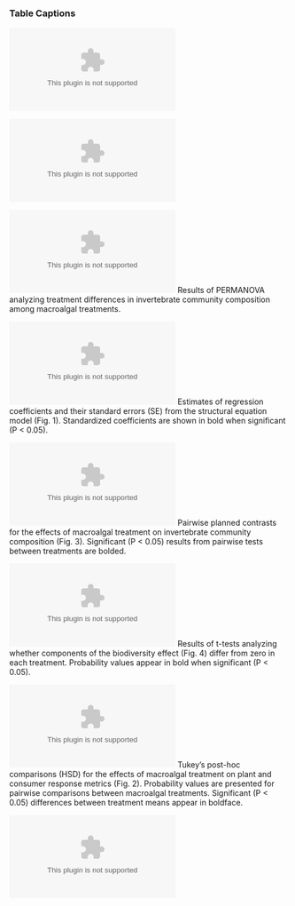 ### Table Captions

[![ANOVA-effects-on-partition.csv](https://github.com/apramus/seaweed-biodiversity-effects/blob/main/results-summary-tables/ANOVA-effects-on-partition.csv)](https://github.com/apramus/seaweed-biodiversity-effects/blob/main/results-summary-tables/ANOVA-effects-on-partition.csv) 

[![ANOVA-treatment-effects-on-response-metrics.csv](https://github.com/apramus/seaweed-biodiversity-effects/blob/main/results-summary-tables/ANOVA-treatment-effects-on-response-metrics.csv)](https://github.com/apramus/seaweed-biodiversity-effects/blob/main/results-summary-tables/ANOVA-treatment-effects-on-response-metrics.csv) 

[![PERMANOVA.csv](https://github.com/apramus/seaweed-biodiversity-effects/blob/main/results-summary-tables/PERMANOVA.csv)](https://github.com/apramus/seaweed-biodiversity-effects/blob/main/results-summary-tables/PERMANOVA.csv) Results of PERMANOVA analyzing treatment differences in invertebrate community composition among macroalgal treatments.

[![Table-S1.csv](https://github.com/apramus/seaweed-biodiversity-effects/blob/main/results-summary-tables/Table-S1.csv)](https://github.com/apramus/seaweed-biodiversity-effects/blob/main/results-summary-tables/Table-S1.csv) Estimates of regression coefficients and their standard errors (SE) from the structural equation model (Fig. 1). Standardized coefficients are shown in bold when significant (P < 0.05).

[![Table-S2.csv](https://github.com/apramus/seaweed-biodiversity-effects/blob/main/results-summary-tables/Table-S2.csv)](https://github.com/apramus/seaweed-biodiversity-effects/blob/main/results-summary-tables/Table-S2.csv) Pairwise planned contrasts for the effects of macroalgal treatment on invertebrate community composition (Fig. 3). Significant (P < 0.05) results from pairwise tests between treatments are bolded.

[![Table-S3.csv](https://github.com/apramus/seaweed-biodiversity-effects/blob/main/results-summary-tables/Table-S3.csv)](https://github.com/apramus/seaweed-biodiversity-effects/blob/main/results-summary-tables/Table-S3.csv) Results of t-tests analyzing whether components of the biodiversity effect (Fig. 4) differ from zero in each treatment. Probability values appear in bold when significant (P < 0.05).

[![Tukey's-HSD.csv](https://github.com/apramus/seaweed-biodiversity-effects/blob/main/results-summary-tables/Tukey's-HSD.csv)](https://github.com/apramus/seaweed-biodiversity-effects/blob/main/results-summary-tables/Tukey's-HSD.csv) Tukey’s post-hoc comparisons (HSD) for the effects of macroalgal treatment on plant and consumer response metrics (Fig. 2). Probability values are presented for pairwise comparisons between macroalgal treatments. Significant (P < 0.05) differences between treatment means appear in boldface.

[![t-tests-monos-vs-polys.csv](https://github.com/apramus/seaweed-biodiversity-effects/blob/main/results-summary-tables/t-tests-monos-vs-polys.csv)](https://github.com/apramus/seaweed-biodiversity-effects/blob/main/results-summary-tables/t-tests-monos-vs-polys.csv) 
